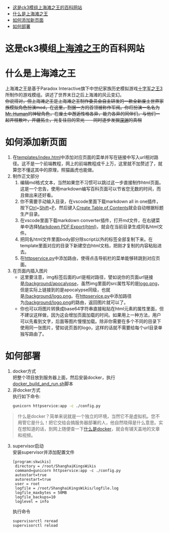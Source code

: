 - [这是ck3模组上海滩之王的百科网站](#这是ck3模组上海滩之王的百科网站)
- [什么是上海滩之王](#什么是上海滩之王)
- [如何添加新页面](#如何添加新页面)
- [如何部署](#如何部署)

这是ck3模组[上海滩之王]()的百科网站
===
# 什么是上海滩之王
上海滩之王是基于Paradox Interactive旗下中世纪家族历史模拟游戏[十字军之王3]()所制作的游戏模组。讲述了世界末日之后上海滩的风云变幻。 \
~~你说得对，但上海滩之王是上海滩之王制作委员会自主研发的一款全新废土世界家族模拟角色扮演mod，在这里，割据一方的首领被称作军阀。你将扮演一名名为[Mr. Human]()的神秘角色，在废土中邂逅性格各异，能力各异的同伴们，与他们一起开枝散叶，开疆拓土，光复往日的荣光——同时逐步发掘[深渊]()的真相~~
# 如何添加新页面
1. 在[templates/index.html](templates/index.html)中添加对应页面的菜单并写在链接中写入url相对路径。这不是一个前端教程，网上的前端教程成千上万，这里就不加赘述了，就算您不懂这其中的原理，照猫画虎也能做。
2. 制作正文部分
    1. 编辑md格式文本，当然如果您不习惯可以跳过这一步直接制作html页面。这是一个忠告，使用markdown编写百科页面可以节省您无数的时间，而且做出来还好看。
    2. 你不需要手动输入目录，在vscode里面下载markdown all in one插件，按下[Ctrl]()+[Shift]()+[P]()，然后键入[Create Table of Contents]()就会自动根据标题生产目录。
    3. 在vscode里面下载markdown converter插件，打开md文件，在右键菜单中选择[Markdown PDF:Export(html)]()，就会在当前目录生成同名html文件。
    4. 把同名html文件里面body部分除script以外的标签全部复制下来。在template里面对应的目录下新建空白html文档，把刚才复制的内容粘贴进去。
    5. 在[httpservice.py]()中添加路由，使得点击导航栏的菜单能够转跳到对应页面。
3. 在页面内插入图片
    * 这里要注意，img标签后面的url是相对路径，譬如说你的页面url链接是[/background/apocalypse]()，虽然img里面的src属性写的是[logo.png]()，但是实际上链接到的是apocalypse同级，也就是[/background/logo.png]()。在[httpservice.py]()中添加路径为[/background/logo.png]()的路由，返回图片就可以了。
    * 你也可以将图片转换成base64字符串直接粘贴在html元素的属性里面，但不建议这样做，因为这会增加页面加载的时间。如果用上一种方法，用户可以先看到文字，后面等图片慢慢加载。除非你需要在多个不同的目录下使用同一张图片，譬如说页首的logo，这样的话就不需要给每个url目录单独写路由了。
# 如何部署
1. docker方式 \
把整个项目放到服务器上面，然后安装docker，执行[docker_build_and_run.sh]()脚本
2. 非docker方式 \
执行如下命令:
    ```bash
    gunicorn httpservice:app -c ./config.py
    ```
> 什么是docker？简单来说就是一个独立的环境，当然它不是虚拟机。您不用管它是什么！把它交给会搞服务器部署的人，他自然晓得是什么意思。实在想知道的话，到网上随便查一下[什么是docker](https://zhuanlan.zhihu.com/p/187505981)，就会有铺天盖地的文章和视频。
3. supervisor启动 \
   安装supervisor并添加配置文件
   ```
   [program:skwikis]
    directory = /root/ShanghaiKingsWikis
    command=gunicorn httpservice:app -c ./config.py
    autostart=true
    autorestart=true
    user = root
    logfile = /root/ShanghaiKingsWikis/logfile.log
    logfile_maxbytes = 50MB
    logfile_backups=10
    loglevel = info
   ```
   执行命令
   ```
   supervisorctl reread
   supervisorctl reload
   ```